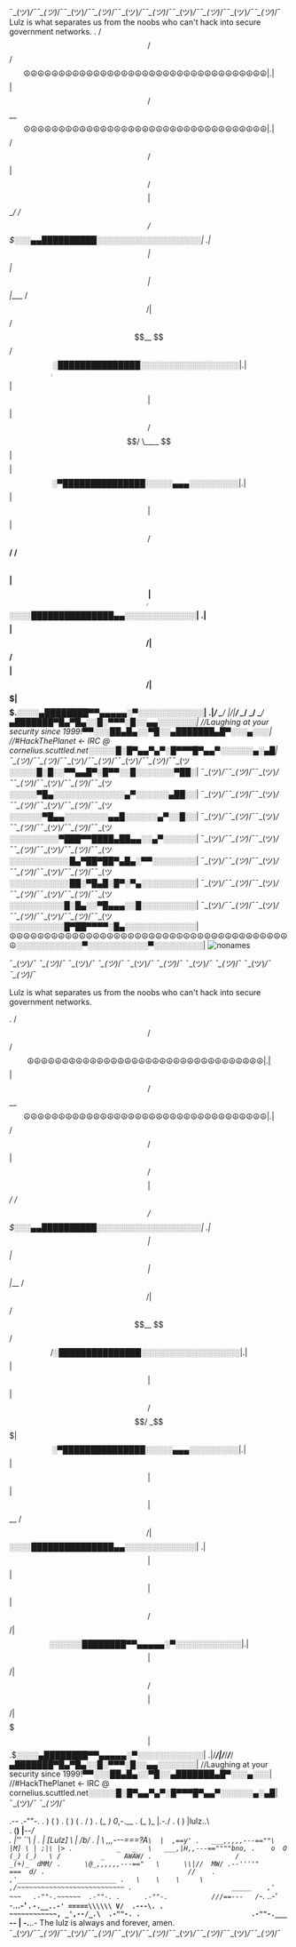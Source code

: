 ¯\_(ツ)_/¯¯\_(ツ)_/¯¯\_(ツ)_/¯¯\_(ツ)_/¯¯\_(ツ)_/¯¯\_(ツ)_/¯¯\_(ツ)_/¯¯\_(ツ)_/¯¯\_(ツ)_/¯¯\_(ツ)_/¯
Lulz is what separates us from the noobs who can't hack into secure government networks.
. /$$                 /$$            /$$$$$$☮☮☮☮☮☮☮☮☮☮☮☮☮☮☮☮☮☮☮☮☮☮☮☮☮☮☮☮☮☮☮☮☮☮☮|                         
.| $$                | $$           /$$__  $$☮☮☮☮☮☮☮☮☮☮☮☮☮☮☮☮☮☮☮☮☮☮☮☮☮☮☮☮☮☮☮☮☮☮☮|  
.| $$       /$$   /$$| $$ /$$$$$$$$| $$  \__/  /$$$$$$   /$$$$$$$░░░▄▄██████████░░░░░░░░░░░░░░░░░░░|
.| $$      | $$  | $$| $$|____ /$$/|  $$$$$$  /$$__  $$ /$$_____/░███████████████░░░░░░░░░░░░░░░░░░|
.| $$      | $$  | $$| $$   /$$$$/  \____  $$| $$$$$$$$| $$      ░▀███████████████░░░░░▄▄▄░░░░░░░░░|
.| $$      | $$  | $$| $$  /$$__/   /$$  \ $$| $$_____/| $$      ░░░░███████████████▄▄░░░░░░░░░░░░░|
.| $$$$$$$$|  $$$$$$/| $$ /$$$$$$$$|  $$$$$$/|  $$$$$$$|  $$$$$$.$░░░░▄████████▀▀▄▄▄▄▄░▀░░░░░░░░░░░░|
.|________/ \______/ |__/|________/ \______/  \_______/ \_______/▄███████▀█▄▀█▄░░█░▀▀▀░█░░▄▄░░░░░░░|
                          //Laughing at your security since 1999!▀▀░░░██▄█▄░░▀█░░▄███████▄█▀░░░▄░░░|
                //#HackThePlanet <- IRC  @ cornelius.scuttled.net░░░░░█░█▀▄▄▀▄▀░█▀▀▀█▀▄▄▀░░░░░░▄░▄█|
¯\_(ツ)_/¯¯\_(ツ)_/¯¯\_(ツ)_/¯¯\_(ツ)_/¯¯\_(ツ)_/¯¯\_(ツ)_/¯¯\_(ツ░░░░░█░█░░▀▀▄▄█▀░█▀▀░░█░░░░░░░▀██░|
¯\_(ツ)_/¯¯\_(ツ)_/¯¯\_(ツ)_/¯¯\_(ツ)_/¯¯\_(ツ)_/¯¯\_(ツ)_/¯¯\_(ツ░░░░░▀█▄░░░░░░░░░░░░░▄▀░░░░░░▄██░░|
¯\_(ツ)_/¯¯\_(ツ)_/¯¯\_(ツ)_/¯¯\_(ツ)_/¯¯\_(ツ)_/¯¯\_(ツ)_/¯¯\_(ツ░░░░░░▀█▄▄░░░░░░░░▄▄█░░░░░░▄▀░░█░░|
¯\_(ツ)_/¯¯\_(ツ)_/¯¯\_(ツ)_/¯¯\_(ツ)_/¯¯\_(ツ)_/¯¯\_(ツ)_/¯¯\_(ツ░░░░░░░░░▀███▀▀████▄██▄▄░░▄▀░░░░░░|
¯\_(ツ)_/¯¯\_(ツ)_/¯¯\_(ツ)_/¯¯\_(ツ)_/¯¯\_(ツ)_/¯¯\_(ツ)_/¯¯\_(ツ░░░░░░░░░░░█▄▀██▀██▀▄█▄░▀▀░░░░░░░░|
¯\_(ツ)_/¯¯\_(ツ)_/¯¯\_(ツ)_/¯¯\_(ツ)_/¯¯\_(ツ)_/¯¯\_(ツ)_/¯¯\_(ツ░░░░░░░░░░░██░▀█▄█░█▀░▀▄░░░░░░░░░░|
¯\_(ツ)_/¯¯\_(ツ)_/¯¯\_(ツ)_/¯¯\_(ツ)_/¯¯\_(ツ)_/¯¯\_(ツ)_/¯¯\_(ツ░░░░░░░░░░█░█▄░░▀█▄▄▄░░█░░░░░░░░░░|
¯\_(ツ)_/¯¯\_(ツ)_/¯¯\_(ツ)_/¯¯\_(ツ)_/¯¯\_(ツ)_/¯¯\_(ツ)_/¯¯\_(ツ░░░░░░░░░░█▀██▀▀▀▀░█▄░░░░░░░░░░░░░|
☮☮☮☮☮☮☮☮☮☮☮☮☮☮☮☮☮☮☮☮☮☮☮☮☮☮☮☮☮☮☮☮☮☮☮☮☮☮☮☮☮░░░░░░░░░░░░▀░░░░░░░░░░░▀░░░░░░░░░|
![nonames](https://user-images.githubusercontent.com/1758914/214786559-11078616-a57f-42f2-a6e3-246d7e7deb6b.gif)

¯\_(ツ)_/¯ ¯\_(ツ)_/¯ ¯\_(ツ)_/¯ ¯\_(ツ)_/¯ ¯\_(ツ)_/¯ ¯\_(ツ)_/¯ ¯\_(ツ)_/¯ ¯\_(ツ)_/¯ ¯\_(ツ)_/¯ ¯\_(ツ)_/¯ 

Lulz is what separates us from the noobs who can't hack into secure government networks. 

. /$$ /$$ /$$$$$$☮☮☮☮☮☮☮☮☮☮☮☮☮☮☮☮☮☮☮☮☮☮☮☮☮☮☮☮☮☮☮☮☮☮|
.| $$ | $$ /$$__ $$☮☮☮☮☮☮☮☮☮☮☮☮☮☮☮☮☮☮☮☮☮☮☮☮☮☮☮☮☮☮☮☮☮☮☮|
.| $$ /$$ /$$| $$ /$$$$$$$$| $$ _/ /$$$$$$ /$$$$$$$░░░▄▄██████████░░░░░░░░░░░░░░░░░░░| 
.| $$ | $$ | $$| $$|___ /$$/| $$$$$$ /$$__ $$ /$$/░███████████████░░░░░░░░░░░░░░░░░░|
.| $$ | $$ | $$| $$ /$$$$/ _$$$$$$$| $$ ░▀███████████████░░░░░▄▄▄░░░░░░░░░|
.| $$ | $$ | $$| $$| $$__ /$$/| $$ ░░░░███████████████▄▄░░░░░░░░░░░░░|
.| $$ | $$ | $$| $$| $$ /$$/| $$ ░░░░░░████████▀▀▄▄▄▄▄░▀░░░░░░░░░░░░|
.| $$$$$$$$| $$$$$$/| $$ /$$$$$$$$| $$$$$$/| $$$$$$$| $$$$$$.$░░░░▄████████▀▀▄▄▄▄▄░▀░░░░░░░░░░░░|
.|/_____/|/_____/_____/_____/▄███████▀█▄▀█▄░░█░▀▀▀░█░░▄▄░░░░░░░|
//Laughing at your security since 1999!▀▀░░░██▄█▄░░▀█░░▄███████▄█▀░░░▄░░░|
//#HackThePlanet <- IRC @ cornelius.scuttled.net░░░░░█░█▀▄▄▀▄▀░█▀▀▀█▀▄▄▀░░░░░░▄░▄█|
¯\_(ツ)_/¯ ¯\_(ツ)_/¯


.--    .-""-.
.   ) (     )
.  (   )   (
.     /     )
.    (_    _)                     0_,-.__
.      (_  )_                     |_.-._/
.       (    )                    |lulz..\    
.        (__)                     |__--_/          
.     |''   ``\                   |
.     | [Lulz] \                  |      /b/
.     |         \  ,,,---===?A`\  |  ,==y'
.   ___,,,,,---==""\        |M] \ | ;|\ |>
.           _   _   \   ___,|H,,---==""""bno,
.    o  O  (_) (_)   \ /          _     AWAW/
.                     /         _(+)_  dMM/
.      \@_,,,,,,---=="   \      \\|//  MW/
.--''''"                         ===  d/
.                                    //   
.                                    ,'_________________________
.   \    \    \     \               ,/~~~~~~~~~~~~~~~~~~~~~~~~~~~
.                         _____    ,'  ~~~   .-""-.~~~~~~  .-""-.
.      .-""-.           ///==---   /`-._ ..-'      -.__..-'
.            `-.__..-' =====\\\\\\ V/  .---\.
.                     ~~~~~~~~~~~~, _',--/_.\  .-""-.
.                            .-""-.___` --  \|         -.__..- The lulz is always and forever, amen.  
¯\_(ツ)_/¯¯\_(ツ)_/¯¯\_(ツ)_/¯¯\_(ツ)_/¯¯\_(ツ)_/¯¯\_(ツ)_/¯¯\_(ツ)_/¯¯\_(ツ)_/¯¯\_(ツ)_/¯¯\_(ツ)_/¯
